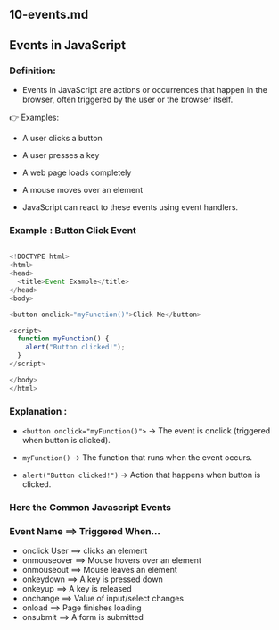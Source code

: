
## 10-events.md

## Events in JavaScript

### Definition:

- Events in JavaScript are actions or occurrences that happen in the browser, often triggered by the user or the browser itself.

👉 Examples:

- A user clicks a button

- A user presses a key

- A web page loads completely

- A mouse moves over an element

* JavaScript can react to these events using event handlers.

### Example : Button Click Event

```ts

<!DOCTYPE html>
<html>
<head>
  <title>Event Example</title>
</head>
<body>

<button onclick="myFunction()">Click Me</button>

<script>
  function myFunction() {
    alert("Button clicked!");
  }
</script>

</body>
</html>
```

### Explanation : 

- `<button onclick="myFunction()">` → The event is onclick (triggered when button is clicked).

- `myFunction()` → The function that runs when the event occurs.

- `alert("Button clicked!")` → Action that happens when button is clicked.


### Here the Common Javascript Events 

### Event Name	   ==>    Triggered When…
- onclick	User   ==>    clicks an element
- onmouseover	   ==>    Mouse hovers over an element
- onmouseout	   ==>    Mouse leaves an element
- onkeydown	     ==>    A key is pressed down
- onkeyup	       ==>    A key is released
- onchange	     ==>    Value of input/select changes
- onload	       ==>    Page finishes loading
- onsubmit	     ==>    A form is submitted
